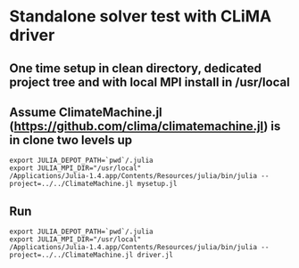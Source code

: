 # Standalone solver test with CLiMA driver

## One time setup in clean directory, dedicated project tree and with local MPI install in /usr/local
## Assume ClimateMachine.jl (https://github.com/clima/climatemachine.jl) is in clone two levels up
```
export JULIA_DEPOT_PATH=`pwd`/.julia
export JULIA_MPI_DIR="/usr/local"
/Applications/Julia-1.4.app/Contents/Resources/julia/bin/julia --project=../../ClimateMachine.jl mysetup.jl
```

## Run
```
export JULIA_DEPOT_PATH=`pwd`/.julia
export JULIA_MPI_DIR="/usr/local"
/Applications/Julia-1.4.app/Contents/Resources/julia/bin/julia --project=../../ClimateMachine.jl driver.jl
```

